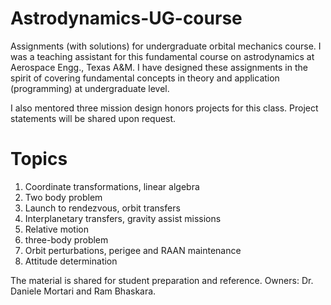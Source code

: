 # Astrodynamics-UG-course

Assignments (with solutions) for undergraduate orbital mechanics course. I was a teaching assistant for this fundamental course on astrodynamics at Aerospace Engg., Texas A&M. I have designed these assignments in the spirit of covering fundamental concepts in theory and application (programming) at undergraduate level. 

I also mentored three mission design honors projects for this class. Project statements will be shared upon request. 

# Topics

1. Coordinate transformations, linear algebra
2. Two body problem
3. Launch to rendezvous, orbit transfers
4. Interplanetary transfers, gravity assist missions
5. Relative motion
6. three-body problem
7. Orbit perturbations, perigee and RAAN maintenance
8. Attitude determination


The material is shared for student preparation and reference. 
Owners: Dr. Daniele Mortari and Ram Bhaskara.  

